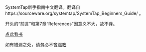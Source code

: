 SystemTap新手指南中文翻译。翻译自https://sourceware.org/systemtap/SystemTap_Beginners_Guide/ 。

开头的“前言”和第7章“References”因意义不大，故不译。

[点此看书](https://www.gitbook.com/book/spacewander/systemtapbeginnersguide_zh/details)

如有错漏之处，请务必不吝[赐教](https://github.com/spacewander/SystemTapBeginnersGuide_zh/issues)
